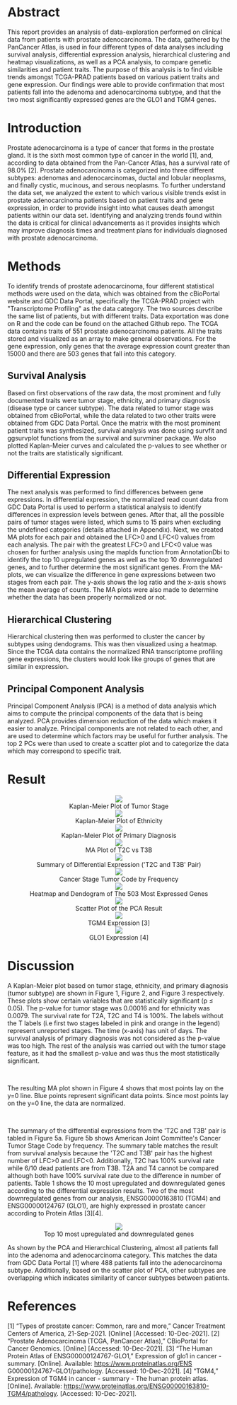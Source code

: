 # Abstract

This report provides an analysis of data-exploration performed on clinical data from patients with prostate adenocarcinoma. The data, gathered by the PanCancer Atlas, is used in four different types of data analyses including survival analysis, differential expression analysis, hierarchical clustering and heatmap visualizations, as well as a PCA analysis, to compare genetic similarities and patient traits. The purpose of this analysis is to find visible trends amongst TCGA-PRAD patients based on various patient traits and gene expression. Our findings were able to provide confirmation that most patients fall into the adenoma and adenocarcinoma subtype, and that the two most significantly expressed genes are the GLO1 and TGM4 genes.

# Introduction

Prostate adenocarcinoma is a type of cancer that forms in the prostate gland. It is the sixth most common type of cancer in the world [1], and, according to data obtained from the Pan-Cancer Atlas, has a survival rate of 98.0\% [2]. Prostate adenocarcinoma is categorized into three different subtypes: adenomas and adenocarcinomas, ductal and lobular neoplasms, and finally cystic, mucinous, and serous neoplasms. To further understand the data set, we analyzed the extent to which various visible trends exist in prostate adenocarcinoma patients based on patient traits and gene expression, in order to provide insight into what causes death amongst patients within our data set. Identifying and analyzing trends found within the data is critical for clinical advancements as it provides insights which may improve diagnosis times and treatment plans for individuals diagnosed with prostate adenocarcinoma. 

# Methods

To identify trends of prostate adenocarcinoma, four different statistical methods were used on the data, which was obtained from the cBioPortal website and GDC Data Portal, specifically the TCGA-PRAD project with "Transcriptome Profiling" as the data category. The two sources describe the same list of patients, but with different traits. Data exportation was done on R and the code can be found on the attached Github repo. The TCGA data contains traits of 551 prostate adenocarcinoma patients. All the traits stored and visualized as an array to make general observations. For the gene expression, only genes that the average expression count greater than 15000 and there are 503 genes that fall into this category.

## Survival Analysis

Based on first observations of the raw data, the most prominent and fully documented traits were tumor stage, ethnicity, and primary diagnosis (disease type or cancer subtype). The data related to tumor stage was obtained from cBioPortal, while the data related to two other traits were obtained from GDC Data Portal. Once the matrix with the most prominent patient traits was synthesized, survival analysis was done using survfit and ggsurvplot functions from the survival and survminer package. We also plotted Kaplan-Meier curves and calculated the p-values to see whether or not the traits are statistically significant. 

## Differential Expression

The next analysis was performed to find differences between gene expressions. In differential expression, the normalized read count data from GDC Data Portal is used to perform a statistical analysis to identify differences in expression levels between genes. After that, all the possible pairs of tumor stages were listed, which sums to 15 pairs when excluding the undefined categories (details attached in Appendix). Next, we created MA plots for each pair and obtained the  LFC$>$0 and LFC$<$0 values from each analysis. The pair with the greatest LFC$>$0 and LFC$<$0 value was chosen for further analysis using the mapIds function from AnnotationDbi to identify the top 10 upregulated genes as well as the top 10 downregulated genes, and to further determine the most significant genes. From the MA-plots, we can visualize the difference in gene expressions between two stages from each pair. The y-axis shows the log ratio and the x-axis shows the mean average of counts. The MA plots were also made to determine whether the data has been properly normalized or not. 

## Hierarchical Clustering

Hierarchical clustering then was performed to cluster the cancer by subtypes using dendograms. This was then visualized using a heatmap. Since the TCGA data contains the normalized RNA transcriptome profiling gene expressions, the clusters would look like groups of genes that are similar in expression. 

## Principal Component Analysis

Principal Component Analysis (PCA) is a method of data analysis which aims to compute the principal components of the data that is being analyzed. PCA provides dimension reduction of the data which makes it easier to analyze. Principal components are not related to each other, and are used to determine which factors may be useful for further analysis. The top 2 PCs were than used to create a scatter plot and to categorize the data which may correspond to specific trait.

# Result

<div align="center"><img src ="https://github.com/JoshParkSJ/prostate-adenocarcinoma-analysis/blob/main/plots/survival_tumor.png?raw=true" style="vertical-align:middle"></div>
<div align="center">Kaplan-Meier Plot of Tumor Stage</div>

<div align="center"><img src ="https://github.com/JoshParkSJ/prostate-adenocarcinoma-analysis/blob/main/plots/survival_ethnicity.png?raw=true" style="vertical-align:middle"></div>
<div align="center">Kaplan-Meier Plot of Ethnicity</div>

<div align="center"><img src ="https://github.com/JoshParkSJ/prostate-adenocarcinoma-analysis/blob/main/plots/survival_primary.png?raw=true" style="vertical-align:middle"></div>
<div align="center">Kaplan-Meier Plot of Primary Diagnosis</div>

<div align="center"><img src ="https://github.com/JoshParkSJ/prostate-adenocarcinoma-analysis/blob/main/plots/MA.png?raw=true" style="vertical-align:middle"></div>
<div align="center">MA Plot of T2C vs T3B</div>

<div align="center"><img src ="https://github.com/JoshParkSJ/prostate-adenocarcinoma-analysis/blob/main/plots/DE_summary.png?raw=true" style="vertical-align:middle"></div>
<div align="center">Summary of Differential Expression ('T2C and T3B' Pair)</div>

<div align="center"><img src ="https://github.com/JoshParkSJ/prostate-adenocarcinoma-analysis/blob/main/plots/DE_stage.png?raw=true" style="vertical-align:middle"></div>
<div align="center">Cancer Stage Tumor Code by Frequency</div>

<div align="center"><img src ="https://github.com/JoshParkSJ/prostate-adenocarcinoma-analysis/blob/main/plots/heatmap.png?raw=true" style="vertical-align:middle"></div>
<div align="center">Heatmap and Dendogram of The 503 Most Expressed Genes</div>

<div align="center"><img src ="https://github.com/JoshParkSJ/prostate-adenocarcinoma-analysis/blob/main/plots/PCA.png?raw=true" style="vertical-align:middle"></div>
<div align="center">Scatter Plot of the PCA Result</div>

<div align="center"><img src ="https://github.com/JoshParkSJ/prostate-adenocarcinoma-analysis/blob/main/plots/TGM4.png?raw=true" style="vertical-align:middle"></div>
<div align="center">TGM4 Expression [3]</div>

<div align="center"><img src ="https://github.com/JoshParkSJ/prostate-adenocarcinoma-analysis/blob/main/plots/GLO1.png?raw=true" style="vertical-align:middle"></div>
<div align="center">GLO1 Expression [4]</div>

# Discussion

A Kaplan-Meier plot based on tumor stage, ethnicity, and primary diagnosis (tumor subtype) are shown in Figure 1, Figure 2, and Figure 3 respectively. These plots show certain variables that are statistically significant (p $\leq$ 0.05). The p-value for tumor stage was 0.00016 and for ethnicity was 0.0079. The survival rate for T2A, T2C and T4 is 100\%. The labels without the T labels (i.e first two stages labeled in pink and orange in the legend) represent unreported stages. The time (x-axis) has unit of days. The survival analysis of primary diagnosis was not considered as the p-value was too high. The rest of the analysis was carried out with the tumor stage feature, as it had the smallest p-value and was thus the most statistically significant. 

<br/>

The resulting MA plot shown in Figure 4 shows that most points lay on the y=0 line. Blue points represent significant data points. Since most points lay on the y=0 line, the data are normalized. 

<br />

The summary of the differential expressions from the 'T2C and T3B' pair is tabled in Figure 5a. Figure 5b shows American Joint Committee's Cancer Tumor Stage Code by frequency. The summary table matches the result from survival analysis because the 'T2C and T3B' pair has the highest number of LFC$>$0 and LFC$<$0. Additionally, T2C has 100\% survival rate while 6/10 dead patients are from T3B. T2A and T4 cannot be compared although both have 100\% survival rate due to the difference in number of patients. Table 1 shows the 10 most upregulated and downregulated genes according to the differential expression results. Two of the most downregulated genes from our analysis,  ENSG00000163810 (TGM4) and ENSG00000124767 (GLO1), are highly expressed in prostate cancer according to Protein Atlas [3][4].

<div align="center"><img src ="https://github.com/JoshParkSJ/prostate-adenocarcinoma-analysis/blob/main/plots/up_down_regulated.png?raw=true" style="vertical-align:middle"></div>
<div align="center">Top 10 most upregulated and downregulated genes</div>

As shown by the PCA and Hierarchical Clustering, almost all patients fall into the adenoma and adenocarcinoma category. This matches the data from GDC Data Portal [1] where 488 patients fall into the adenocarcinoma subtype. Additionally, based on the scatter plot of PCA, other subtypes are overlapping which indicates similarity of cancer subtypes between patients.


# References

[1] “Types of prostate cancer: Common, rare and more,” Cancer Treatment Centers of America, 21-Sep-2021. [Online] [Accessed: 10-Dec-2021]. 
[2] “Prostate Adenocarcinoma (TCGA, PanCancer Atlas),” CBioPortal for Cancer Genomics. [Online] [Accessed: 10-Dec-2021]. 
[3] “The Human Protein Atlas of ENSG00000124767-GLO1,” Expression of glo1 in cancer - summary. [Online]. Available: https://www.proteinatlas.org/ENS
G00000124767-GLO1/pathology. [Accessed: 10-Dec-2021].
[4] “TGM4,” Expression of TGM4 in cancer - summary - The human protein atlas. [Online]. Available: https://www.proteinatlas.org/ENSG00000163810-TGM4/pathology. [Accessed: 10-Dec-2021]. 